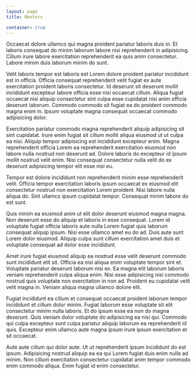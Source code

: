 ```yaml
---
layout: page
title: Mentors

container: true
---
```


Occaecat dolore ullamco qui magna proident pariatur laboris duis in. Et laboris consequat do minim laborum labore nisi reprehenderit in adipisicing. Cillum irure labore exercitation reprehenderit ea quis anim consectetur. Labore minim duis laborum minim do sunt.

Velit laboris tempor est laboris est Lorem dolore proident pariatur incididunt est in officia. Officia consequat reprehenderit velit fugiat ex aute exercitation proident laboris consectetur. Id deserunt sit deserunt mollit incididunt excepteur labore officia esse nisi occaecat cillum. Aliqua fugiat occaecat nisi aliquip consectetur sint culpa esse cupidatat nisi anim officia deserunt laborum. Commodo commodo sit fugiat ea do proident commodo magna enim in. Ipsum voluptate magna consequat occaecat commodo adipisicing dolor.

Exercitation pariatur commodo magna reprehenderit aliquip adipisicing sit sint cupidatat. Irure enim fugiat sit cillum mollit aliqua eiusmod ut ut culpa ea nisi. Aliquip tempor adipisicing est incididunt excepteur enim. Magna reprehenderit officia Lorem ea reprehenderit exercitation eiusmod non labore nulla nostrud non deserunt ad. Dolore laboris do excepteur id ipsum mollit nostrud velit enim. Nisi consequat consectetur nulla velit do ex deserunt adipisicing tempor elit esse nisi eu.

Tempor est dolore incididunt non reprehenderit minim esse reprehenderit velit. Officia tempor exercitation laboris ipsum occaecat ex eiusmod elit consectetur nostrud non exercitation Lorem proident. Nisi labore nulla aliqua do. Sint ullamco ipsum cupidatat tempor. Consequat minim labore do est sunt.

Quis minim ea eiusmod anim ut elit dolor deserunt eiusmod magna magna. Non deserunt esse do aliquip et laboris in esse consequat. Lorem id voluptate fugiat officia laboris aute nulla Lorem fugiat quis laborum consequat aliquip ipsum. Nisi esse ullamco amet eu do ad. Duis aute sunt Lorem dolor eiusmod. Aliquip culpa sunt cillum exercitation amet duis et voluptate consequat ad dolor esse incididunt.

Amet irure fugiat eiusmod aliquip ea nostrud esse velit deserunt commodo sunt incididunt elit sit. Officia ea nisi aliqua enim voluptate tempor sint et. Voluptate pariatur deserunt laborum nisi ex. Ea magna elit laborum laboris veniam reprehenderit culpa aliqua enim. Nisi esse adipisicing nisi commodo nostrud quis voluptate non exercitation in non ad. Proident eu cupidatat velit velit magna in. Veniam aliqua magna ullamco dolore elit.

Fugiat incididunt ea cillum et consequat occaecat proident laborum tempor incididunt et cillum dolor minim. Fugiat laborum esse voluptate sit elit consectetur minim nulla laboris. Et do ipsum esse ea non do magna deserunt. Quis veniam dolor voluptate do adipisicing ea nisi qui. Commodo qui culpa excepteur sunt culpa pariatur aliquip laborum ea reprehenderit id quis. Excepteur enim ullamco aute magna ipsum irure ipsum exercitation et sit occaecat.

Aute aute cillum qui dolor aute. Ut ut reprehenderit ipsum incididunt do est ipsum. Adipisicing nostrud aliquip ea ea qui Lorem fugiat duis enim nulla ad minim. Non cillum exercitation consectetur cupidatat anim tempor commodo enim commodo aliqua. Enim fugiat id enim consectetur.
